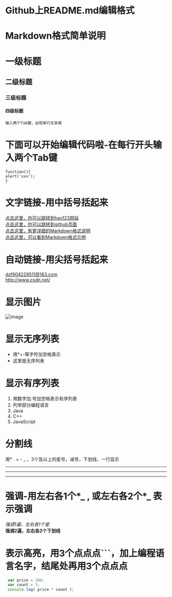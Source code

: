 ###
# Github上README.md编辑格式
# Markdown格式简单说明

# 一级标题
## 二级标题
### 三级标题
#### 四级标题

    输入两个Tab键，出现单行文本框

# 下面可以开始编辑代码啦-在每行开头输入两个Tab键
    function(){
    alert('xxx');
    }
# 文字链接-用中括号括起来    
[点击这里，你可以跳转到hao123网站](https://www.hao123.com/)<br />
[点击这里，你可以跳转到github页面](https://github.com/) <br />
[点击这里，有更详细的Markdown格式说明](http://www.dushibaiyu.com/2014/05/github_readme-md_markdown.html)<br />
[点击这里，可以看到Markdown格式示例](https://github.com/dushibaiyu/DsbyLiteExample/blob/master/Markdown/study.md)

# 自动链接-用尖括号括起来
<dzf904229511@163.com> <br />
<http://www.csdn.net/>

# 显示图片
![image](http://f.hiphotos.baidu.com/baike/w%3D268/sign=725f5defa2ec08fa260014a161ef3d4d/6159252dd42a2834b1c7cf5b59b5c9ea15cebf79.jpg)

# 显示无序列表
* 用*+-等字符加空格表示
* 这里是无序列表

# 显示有序列表
1. 用数字加.号加空格表示有序列表
2. 列举部分编程语言
3. Java
4. C++
5. JavaScript

# 分割线
用* . + - _ ，3个及以上的星号，减号，下划线，一行显示
***
- - -
_ _ _

# 强调-用左右各1个*_ , 或左右各2个*_ 表示强调
*强调1遍，左右各1个星* <br/>
__强调2遍，左右各2个下划线__ 

# 表示高亮，用3个点点点```，加上编程语言名字，结尾处再用3个点点点
``` javascript
 var price = 200;
 var count = 3;
 console.log( price * count );
``` 
 
 
 

    

